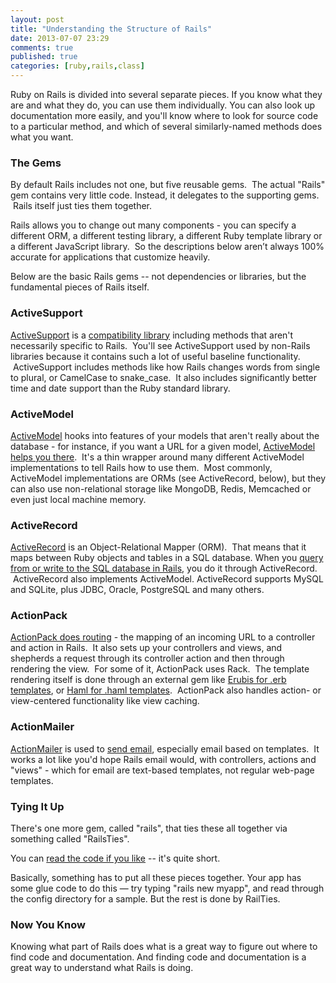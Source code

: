 ```yaml
---
layout: post
title: "Understanding the Structure of Rails"
date: 2013-07-07 23:29
comments: true
published: true
categories: [ruby,rails,class]
---
```

Ruby on Rails is divided into several separate pieces.  If you know what they are and what they do, you can use them individually.  You can also look up documentation more easily, and you'll know where to look for source code to a particular method, and which of several similarly-named methods does what you want.

### The Gems

By default Rails includes not one, but five reusable gems.  The actual "Rails" gem contains very little code.  Instead, it delegates to the supporting gems.  Rails itself just ties them together.

Rails allows you to change out many components - you can specify a different ORM, a different testing library, a different Ruby template library or a different JavaScript library.  So the descriptions below aren’t always 100% accurate for applications that customize heavily.

Below are the basic Rails gems -- not dependencies or libraries, but the fundamental pieces of Rails itself.

### ActiveSupport

<a href="http://guides.rubyonrails.org/active_support_core_extensions.html">ActiveSupport</a> is a <a href="https://github.com/rails/rails/tree/master/activesupport">compatibility library</a> including methods that aren't necessarily specific to Rails.  You'll see ActiveSupport used by non-Rails libraries because it contains such a lot of useful baseline functionality.  ActiveSupport includes methods like how Rails changes words from single to plural, or CamelCase to snake_case.  It also includes significantly better time and date support than the Ruby standard library.

### ActiveModel

<a href="https://github.com/rails/rails/tree/master/activemodel">ActiveModel</a> hooks into features of your models that aren't really about the database - for instance, if you want a URL for a given model, <a href="http://yehudakatz.com/2010/01/10/activemodel-make-any-ruby-object-feel-like-activerecord/">ActiveModel helps you there</a>.  It's a thin wrapper around many different ActiveModel implementations to tell Rails how to use them.  Most commonly, ActiveModel implementations are ORMs (see ActiveRecord, below), but they can also use non-relational storage like MongoDB, Redis, Memcached or even just local machine memory.

### ActiveRecord

<a href="http://api.rubyonrails.org/classes/ActiveRecord/Base.html">ActiveRecord</a> is an Object-Relational Mapper (ORM).  That means that it maps between Ruby objects and tables in a SQL database.  When you <a href="http://guides.rubyonrails.org/active_record_querying.html">query from or write to the SQL database in Rails</a>, you do it through ActiveRecord.  ActiveRecord also implements ActiveModel.  ActiveRecord supports MySQL and SQLite, plus JDBC, Oracle, PostgreSQL and many others.

### ActionPack

<a href="https://github.com/rails/rails/tree/master/actionpack">ActionPack does routing</a> - the mapping of an incoming URL to a controller and action in Rails.  It also sets up your controllers and views, and shepherds a request through its controller action and then through rendering the view.  For some of it, ActionPack uses Rack.  The template rendering itself is done through an external gem like <a href="http://www.kuwata-lab.com/erubis/">Erubis for .erb templates</a>, or <a href="http://haml.info/">Haml for .haml templates</a>.  ActionPack also handles action- or view-centered functionality like view caching.

### ActionMailer

<a href="http://api.rubyonrails.org/classes/ActionMailer/Base.html">ActionMailer</a> is used to <a href="http://guides.rubyonrails.org/action_mailer_basics.html">send email</a>, especially email based on templates.  It works a lot like you'd hope Rails email would, with controllers, actions and "views" - which for email are text-based templates, not regular web-page templates.

### Tying It Up

There's one more gem, called "rails", that ties these all together via something called "RailsTies".

You can <a href="https://github.com/rails/rails/tree/master/railties">read the code if you like</a> -- it's quite short.

Basically, something has to put all these pieces together.  Your app has some glue code to do this &mdash; try typing "rails new myapp", and read through the config directory for a sample.  But the rest is done by RailTies.

### Now You Know

Knowing what part of Rails does what is a great way to figure out where to find code and documentation.  And finding code and documentation is a great way to understand what Rails is doing.

